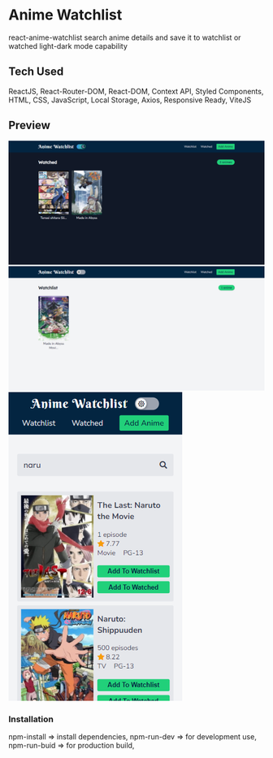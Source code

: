# Anime Watchlist

react-anime-watchlist
search anime details and save it to watchlist or watched
light-dark mode capability

## Tech Used

ReactJS,
React-Router-DOM,
React-DOM,
Context API,
Styled Components,
HTML,
CSS,
JavaScript,
Local Storage,
Axios,
Responsive Ready,
ViteJS

## Preview

![Dark Mode Preview](preview/dark-mode.png)
![Light Mode Preview](preview/light-mode.png)
![Mobile Preview](preview/responsive.png)

### Installation

npm-install => install dependencies,
npm-run-dev => for development use,
npm-run-buid => for production build,
